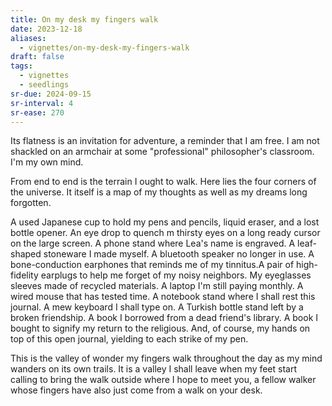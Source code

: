 ```yaml
---
title: On my desk my fingers walk
date: 2023-12-18
aliases:
  - vignettes/on-my-desk-my-fingers-walk
draft: false
tags:
  - vignettes
  - seedlings
sr-due: 2024-09-15
sr-interval: 4
sr-ease: 270
---
```

Its flatness is an invitation for adventure, a reminder that I am free. I am not shackled on an armchair at some "professional" philosopher's classroom. I'm my own mind.

From end to end is the terrain I ought to walk. Here lies the four corners of the universe. It itself is a map of my thoughts as well as my dreams long forgotten.

A used Japanese cup to hold my pens and pencils, liquid eraser, and a lost bottle opener. An eye drop to quench m  thirsty eyes on a long ready cursor on the large screen. A phone stand where Lea's name is engraved. A leaf-shaped stoneware I made myself. A bluetooth speaker no longer in use. A bone-conduction earphones that reminds me of my tinnitus.A pair of high-fidelity earplugs to help me forget of my noisy neighbors. My eyeglasses sleeves made of recycled materials. A laptop I'm still paying monthly. A wired mouse that has tested time. A notebook stand where I shall rest this journal. A mew keyboard I shall type on. A Turkish bottle stand left by a broken friendship. A book I borrowed from a dead friend's library. A book I bought to signify my return to the religious. And, of course, my hands on top of this open journal, yielding to each strike of my pen.

This is the valley of wonder my fingers walk throughout the day as my mind wanders on its own trails. It is a valley I shall leave when my feet start calling to bring the walk outside where I hope to meet you, a fellow walker whose fingers have also just come from a walk on your desk.